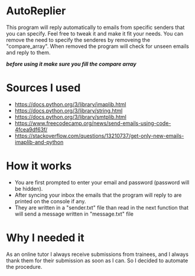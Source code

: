 # AutoReplier 

This program will reply automatically to emails from specific senders that you can specify. Feel free to tweak it and make it fit your needs. You can remove the need to specify the senderes by removeing the "compare_array". When removed the program will check for unseen emails and reply to them. 

***before using it make sure you fill the compare array*** 

# Sources I used 

- https://docs.python.org/3/library/imaplib.html 
- https://docs.python.org/3/library/string.html 
- https://docs.python.org/3/library/smtplib.html 
- https://www.freecodecamp.org/news/send-emails-using-code-4fcea9df63f/
- https://stackoverflow.com/questions/13210737/get-only-new-emails-imaplib-and-python 

# How it works 

- You are first prompted to enter your email and password (password will be hidden).
- After syncing your inbox the emails that the program will reply to are printed on the console if any.
- They are written in a "sender.txt" file than read in the next function that will send a message written in "message.txt" file 
 
# Why I needed it 

As an online tutor I always receive submissions from trainees, and I always thank them for their submission as soon as I can. So I decided to automate the procedure.
